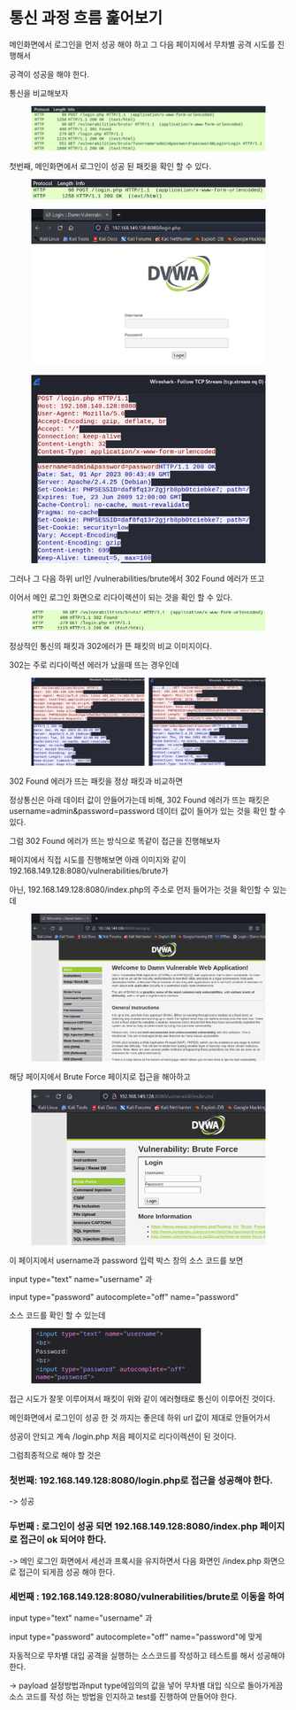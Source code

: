 # 통신 과정 흐름 훑어보기

메인화면에서 로그인을 먼저 성공 해야 하고 그 다음 페이지에서 무차별 공격 시도를 진행해서 &#x20;

공격이 성공을 해야 한다.



통신을 비교해보자&#x20;

<figure><img src="../../.gitbook/assets/image3.jpg" alt=""><figcaption></figcaption></figure>

첫번째, 메인화면에서 로그인이 성공 된 패킷을 확인 할 수 있다.

<figure><img src="../../.gitbook/assets/image4.jpg" alt=""><figcaption></figcaption></figure>

<figure><img src="../../.gitbook/assets/image5 (1).jpg" alt=""><figcaption></figcaption></figure>

<figure><img src="../../.gitbook/assets/image6.jpg" alt=""><figcaption></figcaption></figure>



그러나 그 다음 하위 url인  /vulnerabilities/brute에서 302 Found 에러가 뜨고

이어서 메인 로그인 화면으로 리다이렉션이 되는 것을 확인 할 수 있다.

<figure><img src="../../.gitbook/assets/image7.jpg" alt=""><figcaption></figcaption></figure>



정상적인 통신의 패킷과 302에러가 뜬 패킷의 비교 이미지이다.

302는 주로 리다이렉션 에러가 났을때 뜨는 경우인데

<figure><img src="../../.gitbook/assets/image8.jpg" alt=""><figcaption></figcaption></figure>



302 Found 에러가 뜨는 패킷을 정상 패킷과 비교하면

정상통신은 아래 데이터 값이 안들어가는데 비해, 302 Found 에러가 뜨는 패킷은username=admin\&password=password 데이터 값이 들어가 있는 것을 확인 할 수 있다.



그럼  302 Found 에러가 뜨는 방식으로 똑같이 접근을 진행해보자

페이지에서 직접 시도를 진행해보면 아래 이미지와 같이 192.168.149.128:8080/vulnerabilities/brute가

아닌, 192.168.149.128:8080/index.php의 주소로 먼저 들어가는 것을 확인할 수 있는데

<figure><img src="../../.gitbook/assets/image9.jpg" alt=""><figcaption></figcaption></figure>



해당 페이지에서 Brute Force 페이지로 접근을 해아하고

<figure><img src="../../.gitbook/assets/image10.jpg" alt=""><figcaption></figcaption></figure>



이 페이지에서 username과 password 입력 박스 창의 소스 코드를 보면

input type="text" name="username" 과

input type="password" autocomplete="off" name="password"

소스 코드를 확인 할 수 있는데

<figure><img src="../../.gitbook/assets/image11.jpg" alt=""><figcaption></figcaption></figure>



접근 시도가 잘못 이루어져서 패킷이 위와 같이 에러형태로 통신이 이루어진 것이다. &#x20;

메인화면에서 로그인이 성공 한 것 까지는 좋은데 하위  url 값이 제대로 안들어가서&#x20;

성공이 안되고 계속 /login.php 처음 페이지로 리다이렉션이 된 것이다.



그럼최종적으로 해야 할 것은

### 첫번째: 192.168.149.128:8080/login.php로 접근을 성공해야 한다.

\-> 성공

### 두번째 :  로그인이 성공 되면 192.168.149.128:8080/index.php 페이지로 접근이 ok 되어야 한다.

\-> 메인 로그인 화면에서 세선과  프록시을 유지하면서 다음 화면인 /index.php 화면으로 접근이 되게끔 성공 해야 한다.

### 세번째 : 192.168.149.128:8080/vulnerabilities/brute로 이동을 하여&#x20;

input type="text" name="username" 과

input type="password" autocomplete="off" name="password"에 맞게

자동적으로 무차별 대입 공격을 실행하는 소스코드를 작성하고 테스트를 해서 성공해야한다.

\-> payload 설정방법과nput type에임의의 값을 넣어 무차별 대입 식으로 돌아가게끔 소스 코드를 작성 하는 방법을 인지하고 test를 진행하여 만들어야 한다.

